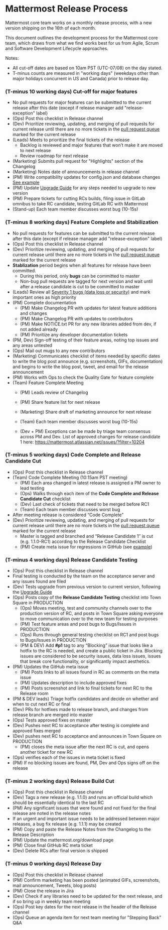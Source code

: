 # Mattermost Release Process

Mattermost core team works on a monthly release process, with a new version shipping on the 16th of each month. 

This document outlines the development process for the Mattermost core team, which draws from what we find works best for us from Agile, Scrum and Software Development Lifecycle approaches.

Notes: 
- All cut-off dates are based on 10am PST (UTC-07/08) on the day stated. 
- T-minus counts are measured in "working days" (weekdays other than major holidays concurrent in US and Canada) prior to release day.

### (T-minus 10 working days) Cut-off for major features
- No pull requests for major features can be submitted to the current release after this date (except if release manager add "release-exception" label)
- (Ops) Post this checklist in Release channel 
- (Dev) Prioritize reviewing, updating, and merging of pull requests for current release until there are no more tickets in the [pull request queue](https://github.com/mattermost/platform/pulls) marked for the current release 
- (Leads) Meets to prioritize the final tickets of the release
  - Backlog is reviewed and major features that won’t make it are moved to next release
  - Review roadmap for next release
- (Marketing) Submits pull request for "Highlights" section of the Changelog
- (Marketing) Notes date of announcements in release channel
- (PM) Write compatibility updates for config.json and database changes [See example](https://github.com/mattermost/platform/blob/master/CHANGELOG.md#compatibility)
- (PM) Update [Upgrade Guide](https://github.com/mattermost/platform/blob/master/doc/install/Upgrade-Guide.md) for any steps needed to upgrade to new version
- (PM) Prepare tickets for cutting RCs builds, filing issue in GitLab omnibus to take RC candidate, testing GitLab RC with Mattermost
- (Stand-up) Each team member discusses worst bug (10-15s)

### (T-minus 8 working days) Feature Complete and Stabilization
- No pull requests for features can be submitted to the current release after this date (except if release manager add "release-exception" label)
- (Ops) Post this checklist in Release channel 
- (Dev) Prioritize reviewing, updating, and merging of pull requests for current release until there are no more tickets in the [pull request queue](https://github.com/mattermost/platform/pulls) marked for the current release 
- **Stablization** period begins when all features for release have been committed. 
  - During this period, only **bugs** can be committed to master
  - Non-bug pull requests are tagged for next version and wait until after a release candidate is cut to be committed to master
- (Leads) Review all [Severity 1 bugs (data loss or security)](https://mattermost.atlassian.net/secure/IssueNavigator.jspa?mode=hide&requestId=10600) and mark important ones as high priority
- (PM) Complete documentation 
  - (PM) Make Changelog PR with updates for latest feature additions and changes
  - (PM) Make Changelog PR with updates to contributors
  - (PM) Make NOTICE.txt PR for any new libraries added from dev, if not added already 
  - (PM) Prioritize any developer documentation tickets
- (PM, Dev) Sign-off testing of their feature areas, noting top issues and any areas untested
- (Ops) Mail out mugs to any new contributors
- (Marketing) Communicates checklist of items needed by specific dates to write the blog post announce (e.g. screenshots, GIFs, documentation) and begins to write the blog post, tweet, and email for the release announcement
- (PM) Works with Ops to check the Quality Gate for feature complete
- (Team) Feature Complete Meeting
  - (PM) Leads review of Changelog
  - (PM) Share feature list for next release
  - (Marketing) Share draft of marketing announce for next release
  - (Team) Each team member discusses worst bug (10-15s) 

  - (Dev + PM) Exceptions can be made by triage team consensus across PM and Dev. List of approved changes for release candidate 1 here: https://mattermost.atlassian.net/issues/?filter=10204

### (T-minus 5 working days) Code Complete and Release Candidate Cut 
- (Ops) Post this checklist in Release channel 
- (Team) Code Complete Meeting (10:15am PST meeting) 
  - (PM) Each area changed in latest release is assigned a PM owner to lead testing
  - (Ops) Walks through each item of the **Code Complete and Release Candidate Cut** checklist
  - (Dev) Last check of tickets that need to be merged before RC1
  - (Team) Each team member discusses worst bug
- After meeting release is considered “Code Complete”
- (Dev) Prioritize reviewing, updating, and merging of pull requests for current release until there are no more tickets in the [pull request queue](https://github.com/mattermost/platform/pulls) marked for the current release 
  - Master is tagged and branched and “Release Candidate 1″ is cut (e.g. 1.1.0-RC1) according to the Release Candidate Checklist
  - (PM) Create meta issue for regressions in GitHub (see [example](https://github.com/mattermost/platform/issues/574))

### (T-minus 4 working days) Release Candidate Testing 
- (Ops) Post this checklist in Release channel 
- Final testing is conducted by the team on the acceptance server and any issues found are filed
 - (Dev) Tests upgrade from previous version to current version, following the [Upgrade Guide](https://github.com/mattermost/platform/blob/master/doc/install/Upgrade-Guide.md) 
 - (Ops) Posts copy of the **Release Candidate Testing** checklist into Town Square in PRODUCTION 
    - (Ops) Moves meeting, test and community channels over to the production version of RC, and posts in Town Square asking everyone to move communication over to the new team for testing purposes
    - (PM) Test feature areas and post bugs to Bugs/Issues in PRODUCTION 
    - (Ops) Runs through general testing checklist on RC1 and post bugs to Bugs/Issues in PRODUCTION 
   - (PM & DEV) Add **#p1** tag to any “Blocking” issue that looks like a hotfix to the RC is needed, and create a public ticket in Jira. Blocking issues are considered to be security issues, data loss issues, issues that break core functionality, or significantly impact aesthetics. 
- (PM) Updates the GitHub meta issue
  - (PM) Posts links to all issues found in RC as comments on the meta issue
  - (PM) Updates description to include approved fixes
  - (PM) Posts screenshot and link to final tickets for next RC to the Release room
- (PM & DEV leads) Triage hotfix candidates and decide on whether and when to cut next RC or final
- (Dev) PRs for hotfixes made to release branch, and changes from release branch are merged into master
 - (Ops) Tests approved fixes on master
  - (Dev) Pushes next RC to acceptance after testing is complete and approved fixes merged
- (Dev) pushes next RC to acceptance and announces in Town Square on PRODUCTION 
  - (PM) closes the meta issue after the next RC is cut, and opens another ticket for new RC
- (Ops) verifies each of the issues in meta ticket is fixed
 - (PM) If no blocking issues are found, PM, Dev and Ops signs off on the release

### (T-minus 2 working days) Release Build Cut
- (Ops) Post this checklist in Release channel 
- (Dev) Tags a new release (e.g. 1.1.0) and runs an official build which should be essentially identical to the last RC
 - (PM) Any significant issues that were found and not fixed for the final release are noted in the release notes
  - If an urgent and important issue needs to be addressed between major releases, a bug fix release (e.g. 1.1.1) may be created
 - (PM) Copy and paste the Release Notes from the Changelog to the Release Description
 - (PM) Update the mattermost.org/download page
 - (PM) Close final GitHub RC meta ticket
 - (Dev) Delete RCs after final version is shipped

### (T-minus 0 working days) Release Day
- (Ops) Post this checklist in Release channel 
- (PM) Confirm marketing has been posted (animated GIFs, screenshots, mail announcement, Tweets, blog posts) 
- (PM) Close the release in Jira
- (Dev) Check if any libraries need to be updated for the next release, and if so bring up in weekly team meeting
- (Ops) Post key dates for the next release in the header of the Release channel
- (Ops) Queue an agenda item for next team meeting for "Stepping Back" Q&A
